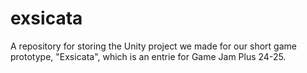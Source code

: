 # exsicata
A repository for storing the Unity project we made for our short game prototype, "Exsicata", which is an entrie for Game Jam Plus 24-25.
